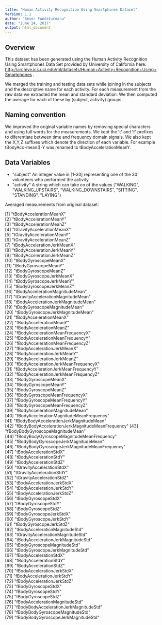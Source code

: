 ```yaml
---
title: "Human Activity Recognition Using Smartphones Dataset"
Version: 1.1
author: "Sever Fundatureanu"
date: "June 24, 2017"
output: html_document
---
```


## Overview

This dataset has been generated using the Human Activity Recognition Using Smartphones Data Set provided by University of California here: http://archive.ics.uci.edu/ml/datasets/Human+Activity+Recognition+Using+Smartphones .

We merged the training and testing data sets while joining in the subjects and the descriptive name for each activity. For each measurement from the raw data we extracted the mean and standard deviation. We then computed the average for each of these by (subject, activity) groups. 

## Naming convention

We improved the original variable names by removing special characters and using full words for the measurements. We kept the 't' and 'f' prefixes to diferentiate between time and frequency domain signals. We also kept the X,Y,Z suffixes which denote the direction of each variable. For example tBodyAcc-mean()-Y was renamed to tBodyAccelerationMeanY. 

## Data Variables
  
  - "subject"
  An integer value in [1-30] representing one of the 30 volunteers who performed the activity
  - "activity"
  A string which can take on of the values ("WALKING", "WALKING_UPSTAIRS", "WALKING_DOWNSTAIRS", "SITTING", "STANDING", "LAYING")

Averaged measurements from original dataset:
  
 [1] "tBodyAccelerationMeanX"                         
 [2] "tBodyAccelerationMeanY"                         
 [3] "tBodyAccelerationMeanZ"                         
 [4] "tGravityAccelerationMeanX"                      
 [5] "tGravityAccelerationMeanY"                      
 [6] "tGravityAccelerationMeanZ"                      
 [7] "tBodyAccelerationJerkMeanX"                     
 [8] "tBodyAccelerationJerkMeanY"                     
 [9] "tBodyAccelerationJerkMeanZ"                     
[10] "tBodyGyroscopeMeanX"                            
[11] "tBodyGyroscopeMeanY"                            
[12] "tBodyGyroscopeMeanZ"                            
[13] "tBodyGyroscopeJerkMeanX"                        
[14] "tBodyGyroscopeJerkMeanY"                        
[15] "tBodyGyroscopeJerkMeanZ"                        
[16] "tBodyAccelerationMagnitudeMean"                 
[17] "tGravityAccelerationMagnitudeMean"              
[18] "tBodyAccelerationJerkMagnitudeMean"             
[19] "tBodyGyroscopeMagnitudeMean"                    
[20] "tBodyGyroscopeJerkMagnitudeMean"                
[21] "fBodyAccelerationMeanX"                         
[22] "fBodyAccelerationMeanY"                         
[23] "fBodyAccelerationMeanZ"                         
[24] "fBodyAccelerationMeanFrequencyX"                
[25] "fBodyAccelerationMeanFrequencyY"                
[26] "fBodyAccelerationMeanFrequencyZ"                
[27] "fBodyAccelerationJerkMeanX"                     
[28] "fBodyAccelerationJerkMeanY"                     
[29] "fBodyAccelerationJerkMeanZ"                     
[30] "fBodyAccelerationJerkMeanFrequencyX"            
[31] "fBodyAccelerationJerkMeanFrequencyY"            
[32] "fBodyAccelerationJerkMeanFrequencyZ"            
[33] "fBodyGyroscopeMeanX"                            
[34] "fBodyGyroscopeMeanY"                            
[35] "fBodyGyroscopeMeanZ"                            
[36] "fBodyGyroscopeMeanFrequencyX"                   
[37] "fBodyGyroscopeMeanFrequencyY"                   
[38] "fBodyGyroscopeMeanFrequencyZ"                   
[39] "fBodyAccelerationMagnitudeMean"                 
[40] "fBodyAccelerationMagnitudeMeanFrequency"        
[41] "fBodyBodyAccelerationJerkMagnitudeMean"         
[42] "fBodyBodyAccelerationJerkMagnitudeMeanFrequency"
[43] "fBodyBodyGyroscopeMagnitudeMean"                
[44] "fBodyBodyGyroscopeMagnitudeMeanFrequency"       
[45] "fBodyBodyGyroscopeJerkMagnitudeMean"            
[46] "fBodyBodyGyroscopeJerkMagnitudeMeanFrequency"   
[47] "tBodyAccelerationStdX"                          
[48] "tBodyAccelerationStdY"                          
[49] "tBodyAccelerationStdZ"                          
[50] "tGravityAccelerationStdX"                       
[51] "tGravityAccelerationStdY"                       
[52] "tGravityAccelerationStdZ"                       
[53] "tBodyAccelerationJerkStdX"                      
[54] "tBodyAccelerationJerkStdY"                      
[55] "tBodyAccelerationJerkStdZ"                      
[56] "tBodyGyroscopeStdX"                             
[57] "tBodyGyroscopeStdY"                             
[58] "tBodyGyroscopeStdZ"                             
[59] "tBodyGyroscopeJerkStdX"                         
[60] "tBodyGyroscopeJerkStdY"                         
[61] "tBodyGyroscopeJerkStdZ"                         
[62] "tBodyAccelerationMagnitudeStd"                  
[63] "tGravityAccelerationMagnitudeStd"               
[64] "tBodyAccelerationJerkMagnitudeStd"              
[65] "tBodyGyroscopeMagnitudeStd"                     
[66] "tBodyGyroscopeJerkMagnitudeStd"                 
[67] "fBodyAccelerationStdX"                          
[68] "fBodyAccelerationStdY"                          
[69] "fBodyAccelerationStdZ"                          
[70] "fBodyAccelerationJerkStdX"                      
[71] "fBodyAccelerationJerkStdY"                      
[72] "fBodyAccelerationJerkStdZ"                      
[73] "fBodyGyroscopeStdX"                             
[74] "fBodyGyroscopeStdY"                             
[75] "fBodyGyroscopeStdZ"                             
[76] "fBodyAccelerationMagnitudeStd"                  
[77] "fBodyBodyAccelerationJerkMagnitudeStd"          
[78] "fBodyBodyGyroscopeMagnitudeStd"                 
[79] "fBodyBodyGyroscopeJerkMagnitudeStd"             
